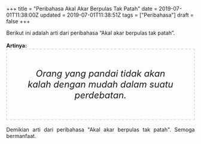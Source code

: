 +++
title = "Peribahasa Akal Akar Berpulas Tak Patah"
date = 2019-07-01T11:38:00Z
updated = 2019-07-01T11:38:51Z
tags = ["Peribahasa"]
draft = false
+++

<div dir="ltr" style="text-align: left;" trbidi="on"><div style="text-align: justify;">Berikut ini adalah arti dari peribahasa “Akal akar berpulas tak patah”.</div><br /><div style="text-align: justify;"><b>Artinya:</b></div><div style="border: 2px dashed #ddd; font-size: 24px; height: auto; margin: 0 auto; padding: 50px; text-align: center; width: auto;"><i>Orang yang pandai tidak akan kalah dengan mudah dalam suatu perdebatan.</i></div><div style="text-align: justify;"><br /></div><div style="text-align: justify;">Demikian arti dari peribahasa "Akal akar berpulas tak patah". Semoga bermanfaat.</div></div>
